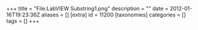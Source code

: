 +++
title = "File:LabVIEW Substring1.png"
description = ""
date = 2012-01-16T19:23:36Z
aliases = []
[extra]
id = 11200
[taxonomies]
categories = []
tags = []
+++


